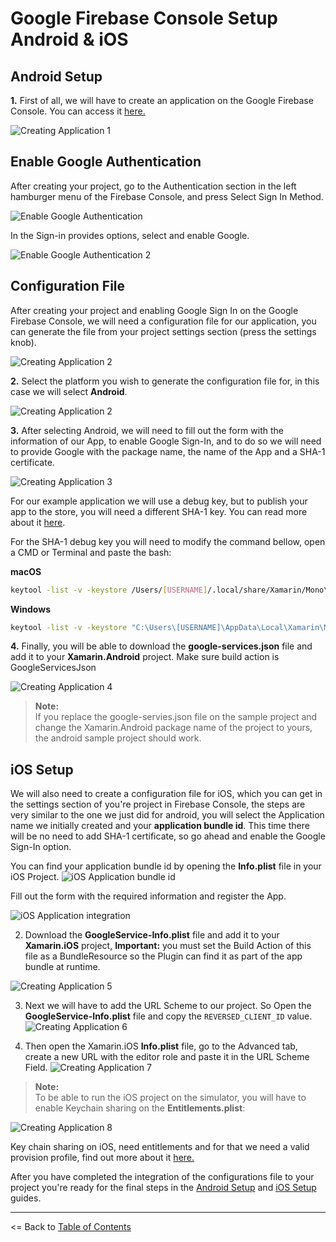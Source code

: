 # Google Firebase Console Setup Android & iOS
## Android Setup
**1.** First of all, we will have to create an application on the Google Firebase Console. You can access it [here.](https://console.firebase.google.com/)

![Creating Application 1](https://github.com/CrossGeeks/GoogleClientPlugin/blob/master/GoogleClient/images/FirebaseConsoleCreateApp.PNG?raw=true)

## Enable Google Authentication
After creating your project, go to the Authentication section in the left hamburger menu of the Firebase Console, and press Select Sign In Method.

![Enable Google Authentication](https://github.com/CrossGeeks/GoogleClientPlugin/blob/master/GoogleClient/images/FirebaseAuthSignInMethod.PNG?raw=true)


In the Sign-in provides options, select and enable Google.

![Enable Google Authentication 2](https://github.com/CrossGeeks/GoogleClientPlugin/blob/master/GoogleClient/images/FirebaseConsoleEnableAuthGoogle.PNG?raw=true)

## Configuration File
After creating your project and enabling Google Sign In on the Google Firebase Console, we will need a configuration file for our application, you can generate the file from your project settings section (press the settings knob).

![Creating Application 2](https://github.com/CrossGeeks/GoogleClientPlugin/blob/master/GoogleClient/images/FirebaseConsoleSettings.PNG?raw=true)

**2.** Select the platform you wish to generate the configuration file for, in this case we will select **Android**.

![Creating Application 2](https://github.com/CrossGeeks/GoogleClientPlugin/blob/master/GoogleClient/images/FirebaseConsoleAddToPlatform.PNG?raw=true)

**3.** After selecting Android, we will need to fill out the form with the information of our App, to enable Google Sign-In, and to do so we will need to provide Google with the package name, the name of the App and a SHA-1 certificate.

![Creating Application 3](https://github.com/CrossGeeks/GoogleClientPlugin/blob/master/GoogleClient/images/FirebaseConsoleAddToAndroid.PNG?raw=true)

For our example application we will use a debug key, but to publish your app to the store, you will need a different SHA-1 key. You can read more about it [here](https://docs.microsoft.com/en-us/xamarin/android/platform/maps-and-location/maps/obtaining-a-google-maps-api-key?tabs=vswin#Obtaining_your_Signing_Key_Fingerprint). 

For the SHA-1 debug key you will need to modify the command bellow, open a CMD or Terminal and paste the bash:

**macOS**
```bash
keytool -list -v -keystore /Users/[USERNAME]/.local/share/Xamarin/Mono\ for\ Android/debug.keystore -alias androiddebugkey -storepass android -keypass android
```

**Windows**

```bash
keytool -list -v -keystore "C:\Users\[USERNAME]\AppData\Local\Xamarin\Mono for Android\debug.keystore" -alias androiddebugkey -storepass android -keypass android

```

**4.** Finally, you will be able to download the **google-services.json** file and add it to your **Xamarin.Android** project. Make sure build action is GoogleServicesJson

![Creating Application 4](https://github.com/CrossGeeks/GoogleClientPlugin/blob/master/GoogleClient/images/ConfigurationFileAndroid.PNG?raw=true)


>**Note:**  
>If you replace the google-servies.json file on the sample project and change the Xamarin.Android package name of the project to yours, the android sample project should work.


## iOS Setup
We will also need to create a configuration file for iOS, which you can get in the settings section of you're project in Firebase Console, the steps are very similar to the one we just did for android, you will select the Application name we initially created and your **application bundle id**. This time there will be no need to add SHA-1 certificate, so go ahead and enable the Google Sign-In option.

You can find your application bundle id by opening the **Info.plist** file in your iOS Project.
![iOS Application bundle id](https://github.com/CrossGeeks/GoogleClientPlugin/blob/master/GoogleClient/images/iOSInfoplistBundleID.PNG?raw=true)

Fill out the form with the required information and register the App.

![iOS Application integration](https://github.com/CrossGeeks/GoogleClientPlugin/blob/master/GoogleClient/images/FirebaseConsoleAddToiOS.PNG?raw=true)


2. Download the **GoogleService-Info.plist** file and add it to your **Xamarin.iOS** project, **Important:** you must set the Build Action of this file as a BundleResource so the Plugin can find it as part of the app bundle at runtime.

![Creating Application 5](https://github.com/CrossGeeks/GoogleClientPlugin/blob/master/GoogleClient/images/ConfigurationFileiOS.PNG?raw=true)

3. Next we will have to add the URL Scheme to our project. So Open the **GoogleService-Info.plist** file and copy the `REVERSED_CLIENT_ID` value.
![Creating Application 6](https://github.com/CrossGeeks/GoogleClientPlugin/blob/master/GoogleClient/images/iOSReversedClientID.PNG?raw=true)

4. Then open the Xamarin.iOS **Info.plist** file, go to the Advanced tab, create a new URL with the editor role and paste it in the URL Scheme Field.
![Creating Application 7](https://github.com/CrossGeeks/GoogleClientPlugin/blob/master/GoogleClient/images/iOSInfoplist.PNG?raw=true)


>**Note:**  
>To be able to run the iOS project on the simulator, you will have to enable Keychain sharing on the **Entitlements.plist**:

![Creating Application 8](https://github.com/CrossGeeks/GoogleClientPlugin/blob/master/GoogleClient/images/Entitlementsplist.PNG?raw=true)

Key chain sharing on iOS, need entitlements and for that we need a valid provision profile, find out more about it [here.](https://developer.apple.com/library/content/documentation/IDEs/Conceptual/AppDistributionGuide/MaintainingProfiles/MaintainingProfiles.html)


After you have completed the integration of the configurations file to your project you're ready for the final steps in the [Android Setup](AndroidSetup.md) and [iOS Setup](iOSSetup.md) guides. 

----------
<= Back to [Table of Contents](../../README.md)
